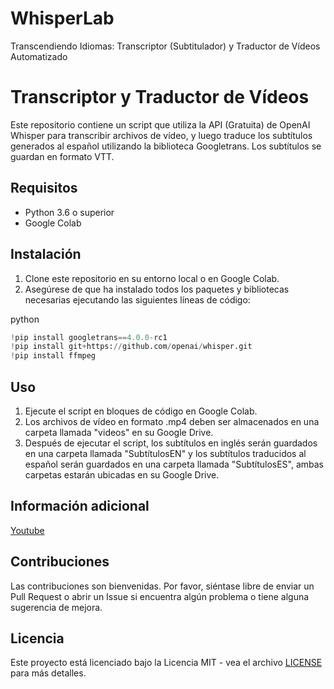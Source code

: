 # WhisperLab
Transcendiendo Idiomas: Transcriptor (Subtitulador) y Traductor de Vídeos Automatizado

Transcriptor y Traductor de Vídeos
==================================

Este repositorio contiene un script que utiliza la API (Gratuita) de OpenAI Whisper para transcribir archivos de vídeo, y luego traduce los subtítulos generados al español utilizando la biblioteca Googletrans. Los subtítulos se guardan en formato VTT.

Requisitos
----------

*   Python 3.6 o superior
*   Google Colab

Instalación
-----------

1.  Clone este repositorio en su entorno local o en Google Colab.
2.  Asegúrese de que ha instalado todos los paquetes y bibliotecas necesarias ejecutando las siguientes líneas de código:

python

```python
!pip install googletrans==4.0.0-rc1
!pip install git+https://github.com/openai/whisper.git
!pip install ffmpeg
```

Uso
---

1.  Ejecute el script en bloques de código en Google Colab.
2.  Los archivos de vídeo en formato .mp4 deben ser almacenados en una carpeta llamada "videos" en su Google Drive.
3.  Después de ejecutar el script, los subtítulos en inglés serán guardados en una carpeta llamada "SubtítulosEN" y los subtítulos traducidos al español serán guardados en una carpeta llamada "SubtítulosES", ambas carpetas estarán ubicadas en su Google Drive.

Información adicional
--------------

[Youtube](https://www.youtube.com/watch?v=jgSk01fWkjg)


Contribuciones
--------------

Las contribuciones son bienvenidas. Por favor, siéntase libre de enviar un Pull Request o abrir un Issue si encuentra algún problema o tiene alguna sugerencia de mejora.

Licencia
--------

Este proyecto está licenciado bajo la Licencia MIT - vea el archivo [LICENSE](LICENSE) para más detalles.

